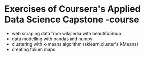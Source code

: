 # Exercises of Coursera's Applied Data Science Capstone -course
- web scraping data from wikipedia with beautifulSoup
- data modelling with pandas and numpy
- clustering with k-means algorithm (sklearn.cluster's KMeans)
- creating folium maps

